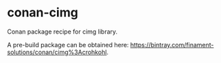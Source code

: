 # conan-cimg

Conan package recipe for cimg library.

A pre-build package can be obtained here: <https://bintray.com/finament-solutions/conan/cimg%3Acrohkohl>.
